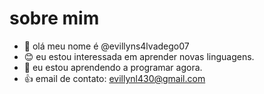 # sobre mim

- 👋 olá meu nome é @evillyns4lvadego07
- 😊 eu estou interessada em aprender novas linguagens.
- 🥳 eu estou aprendendo a programar agora.
- 👍 email de contato: evillynl430@gmail.com

<!---
evillyns4lvadego07/evillyns4lvadego07 is a ✨ special ✨ repository because its `README.md` (this file) appears on your GitHub profile.
You can click the Preview link to take a look at your changes.
--->
